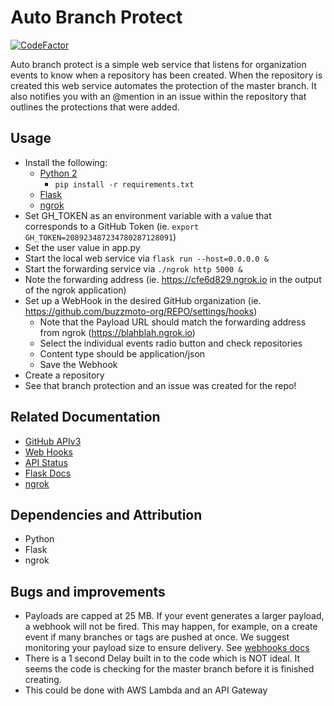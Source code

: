 # Auto Branch Protect
[![CodeFactor](https://www.codefactor.io/repository/github/zkoppert/simple-webservice/badge?s=c9ed51e74e4a59d7e3a0e766fe56b1237a53d1c4)](https://www.codefactor.io/repository/github/zkoppert/simple-webservice)

Auto branch protect is a simple web service that listens for organization events to know when a repository has been created. When the repository is created this web service automates the protection of the master branch. It also notifies you with an @mention in an issue within the repository that outlines the protections that were added.

## Usage
- Install the following:
   - [Python 2](https://www.python.org/downloads/)
      - `pip install -r requirements.txt`
   - [Flask](https://flask.palletsprojects.com/en/1.1.x/installation/#installation)
   - [ngrok](https://dashboard.ngrok.com/get-started)
- Set GH_TOKEN as an environment variable with a value that corresponds to a GitHub Token (ie. `export GH_TOKEN=208923487234780287128091`)
- Set the user value in app.py
- Start the local web service via `flask run --host=0.0.0.0 &`
- Start the forwarding service via `./ngrok http 5000 &`
- Note the forwarding address (ie. https://cfe6d829.ngrok.io in the output of the ngrok application)
- Set up a WebHook in the desired GitHub organization (ie. https://github.com/buzzmoto-org/REPO/settings/hooks)
   - Note that the Payload URL should match the forwarding address from ngrok (https://blahblah.ngrok.io)
   - Select the individual events radio button and check repositories
   - Content type should be application/json
   - Save the Webhook
- Create a repository
- See that branch protection and an issue was created for the repo!

## Related Documentation
- [GitHub APIv3](https://developer.github.com/v3/)
- [Web Hooks](https://developer.github.com/webhooks/)
- [API Status](https://www.githubstatus.com/)
- [Flask Docs](https://flask.palletsprojects.com/en/1.1.x/)
- [ngrok](https://ngrok.com/docs)

## Dependencies and Attribution
- Python
- Flask
- ngrok

## Bugs and improvements
- Payloads are capped at 25 MB. If your event generates a larger payload, a webhook will not be fired. This may happen, for example, on a create event if many branches or tags are pushed at once. We suggest monitoring your payload size to ensure delivery. See [webhooks docs](https://developer.github.com/webhooks/)
- There is a 1 second Delay built in to the code which is NOT ideal. It seems the code is checking for the master branch before it is finished creating.
- This could be done with AWS Lambda and an API Gateway

